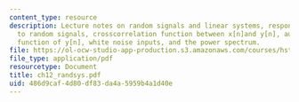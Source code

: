 ```yaml
---
content_type: resource
description: Lecture notes on random signals and linear systems, response of LTI systems
  to random signals, crosscorrelation function between x[n]and y[n], autocorrelation
  function of y[n], white noise inputs, and the power spectrum.
file: https://ol-ocw-studio-app-production.s3.amazonaws.com/courses/hst-582j-biomedical-signal-and-image-processing-spring-2007/486d9caf4d80df83da4a5959b4a1d40e_ch12_randsys.pdf
file_type: application/pdf
resourcetype: Document
title: ch12_randsys.pdf
uid: 486d9caf-4d80-df83-da4a-5959b4a1d40e
---
```

